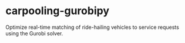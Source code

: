# carpooling-gurobipy
Optimize real-time matching of ride-hailing vehicles to service requests using the Gurobi solver.
